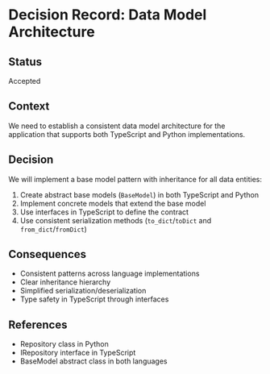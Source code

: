 # Decision Record: Data Model Architecture

## Status
Accepted

## Context
We need to establish a consistent data model architecture for the application that supports both TypeScript and Python implementations.

## Decision
We will implement a base model pattern with inheritance for all data entities:

1. Create abstract base models (`BaseModel`) in both TypeScript and Python
2. Implement concrete models that extend the base model
3. Use interfaces in TypeScript to define the contract
4. Use consistent serialization methods (`to_dict`/`toDict` and `from_dict`/`fromDict`)

## Consequences
- Consistent patterns across language implementations
- Clear inheritance hierarchy
- Simplified serialization/deserialization
- Type safety in TypeScript through interfaces

## References
- Repository class in Python
- IRepository interface in TypeScript
- BaseModel abstract class in both languages
